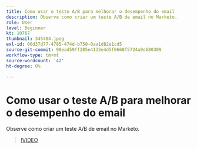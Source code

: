 ```yaml
---
title: Como usar o teste A/B para melhorar o desempenho do email
description: Observe como criar um teste A/B de email no Marketo.
role: User
level: Beginner
kt: 10767
thumbnail: 345484.jpeg
exl-id: 06d37d77-4785-474d-b750-0aa1d82e1cd5
source-git-commit: 98ead59ff285e4133e4d5f0668f5724a9d680309
workflow-type: tm+mt
source-wordcount: '42'
ht-degree: 0%

---
```


# Como usar o teste A/B para melhorar o desempenho do email

Observe como criar um teste A/B de email no Marketo.

>[!VIDEO](https://video.tv.adobe.com/v/345484/?quality=12&learn=on)
